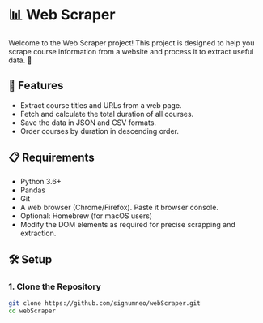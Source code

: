 # 📊 Web Scraper

Welcome to the Web Scraper project! This project is designed to help you scrape course information from a website and process it to extract useful data. 🚀

## 🌟 Features

- Extract course titles and URLs from a web page.
- Fetch and calculate the total duration of all courses.
- Save the data in JSON and CSV formats.
- Order courses by duration in descending order.

## 📋 Requirements

- Python 3.6+
- Pandas
- Git
- A web browser (Chrome/Firefox). Paste it browser console. 
- Optional: Homebrew (for macOS users)
- Modify the DOM elements as required for precise scrapping and extraction. 

## 🛠️ Setup

### 1. Clone the Repository

```bash
git clone https://github.com/signumneo/webScraper.git
cd webScraper
